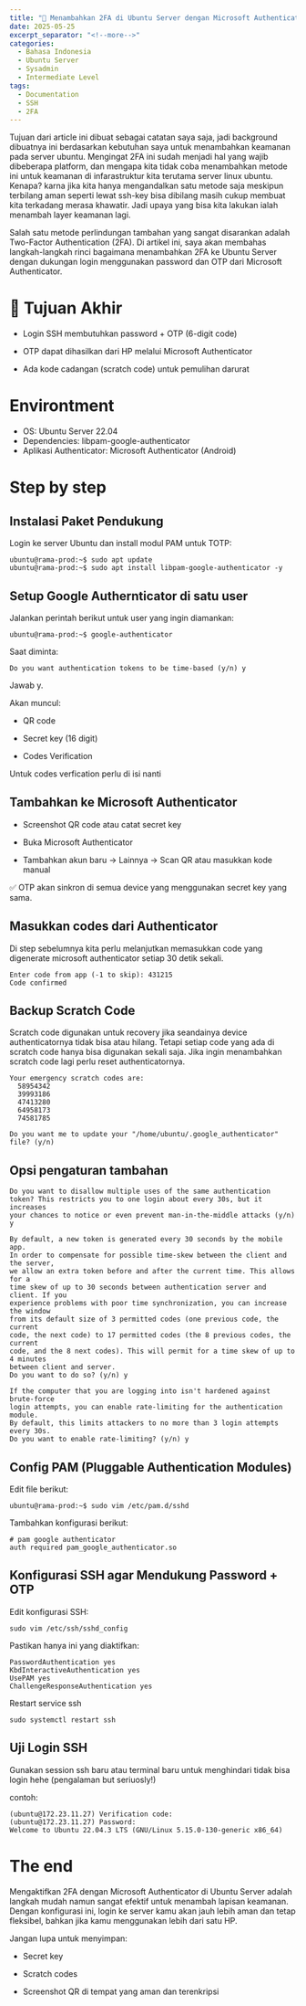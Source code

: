 ```yaml
---
title: "🔐 Menambahkan 2FA di Ubuntu Server dengan Microsoft Authenticator "
date: 2025-05-25
excerpt_separator: "<!--more-->"
categories:
  - Bahasa Indonesia
  - Ubuntu Server
  - Sysadmin
  - Intermediate Level
tags:
  - Documentation
  - SSH
  - 2FA
---
```


Tujuan dari article ini dibuat sebagai catatan saya saja, jadi background dibuatnya ini berdasarkan kebutuhan saya untuk menambahkan keamanan pada server ubuntu. Mengingat 2FA ini sudah menjadi hal yang wajib dibeberapa platform, dan mengapa kita tidak coba menambahkan metode ini untuk keamanan di infarastruktur kita terutama server linux ubuntu. Kenapa? karna jika kita hanya mengandalkan satu metode saja meskipun terbilang aman seperti lewat ssh-key bisa dibilang masih cukup membuat kita terkadang merasa khawatir. Jadi upaya yang bisa kita lakukan ialah menambah layer keamanan lagi.

Salah satu metode perlindungan tambahan yang sangat disarankan adalah Two-Factor Authentication (2FA). Di artikel ini, saya akan membahas langkah-langkah rinci bagaimana menambahkan 2FA ke Ubuntu Server dengan dukungan login menggunakan password dan OTP dari Microsoft Authenticator.

<!--more-->


# 🎯 Tujuan Akhir

- Login SSH membutuhkan password + OTP (6-digit code)

- OTP dapat dihasilkan dari HP melalui Microsoft Authenticator

- Ada kode cadangan (scratch code) untuk pemulihan darurat


# Environtment
- OS: Ubuntu Server 22.04
- Dependencies: libpam-google-authenticator
- Aplikasi Authenticator: Microsoft Authenticator (Android)  


# Step by step
## Instalasi Paket Pendukung

Login ke server Ubuntu dan install modul PAM untuk TOTP:

```
ubuntu@rama-prod:~$ sudo apt update
ubuntu@rama-prod:~$ sudo apt install libpam-google-authenticator -y 
```

## Setup Google Authernticator di satu user
Jalankan perintah berikut untuk user yang ingin diamankan:

```
ubuntu@rama-prod:~$ google-authenticator
```
Saat diminta:

```
Do you want authentication tokens to be time-based (y/n) y
```
Jawab y.

Akan muncul:

- QR code

- Secret key (16 digit)

- Codes Verification

Untuk codes verfication perlu di isi nanti

## Tambahkan ke Microsoft Authenticator

- Screenshot QR code atau catat secret key

- Buka Microsoft Authenticator

- Tambahkan akun baru → Lainnya → Scan QR atau masukkan kode manual


✅ OTP akan sinkron di semua device yang menggunakan secret key yang sama.

## Masukkan codes dari Authenticator
Di step sebelumnya kita perlu melanjutkan memasukkan code yang digenerate microsoft authenticator setiap 30 detik sekali.

```
Enter code from app (-1 to skip): 431215
Code confirmed

```
## Backup Scratch Code
Scratch code digunakan untuk recovery jika seandainya device authenticatornya tidak bisa atau hilang. Tetapi setiap code yang ada di scratch code hanya bisa digunakan sekali saja. Jika ingin menambahkan scratch code lagi perlu reset authenticatornya.

```
Your emergency scratch codes are:
  58954342
  39993186
  47413280
  64958173
  74581785

Do you want me to update your "/home/ubuntu/.google_authenticator" file? (y/n) 

```

## Opsi pengaturan tambahan
```
Do you want to disallow multiple uses of the same authentication
token? This restricts you to one login about every 30s, but it increases
your chances to notice or even prevent man-in-the-middle attacks (y/n) y

By default, a new token is generated every 30 seconds by the mobile app.
In order to compensate for possible time-skew between the client and the server,
we allow an extra token before and after the current time. This allows for a
time skew of up to 30 seconds between authentication server and client. If you
experience problems with poor time synchronization, you can increase the window
from its default size of 3 permitted codes (one previous code, the current
code, the next code) to 17 permitted codes (the 8 previous codes, the current
code, and the 8 next codes). This will permit for a time skew of up to 4 minutes
between client and server.
Do you want to do so? (y/n) y

If the computer that you are logging into isn't hardened against brute-force
login attempts, you can enable rate-limiting for the authentication module.
By default, this limits attackers to no more than 3 login attempts every 30s.
Do you want to enable rate-limiting? (y/n) y

```
## Config PAM (Pluggable Authentication Modules)
Edit file berikut:

```
ubuntu@rama-prod:~$ sudo vim /etc/pam.d/sshd
```

Tambahkan konfigurasi berikut:
```
# pam google authenticator
auth required pam_google_authenticator.so
```

## Konfigurasi SSH agar Mendukung Password + OTP

Edit konfigurasi SSH:

```
sudo vim /etc/ssh/sshd_config
```
Pastikan hanya ini yang diaktifkan:

```
PasswordAuthentication yes
KbdInteractiveAuthentication yes
UsePAM yes
ChallengeResponseAuthentication yes
```
Restart service ssh
```
sudo systemctl restart ssh

```
## Uji Login SSH
Gunakan session ssh baru atau terminal baru untuk menghindari tidak bisa login hehe (pengalaman but seriuosly!)

contoh:
```
(ubuntu@172.23.11.27) Verification code: 
(ubuntu@172.23.11.27) Password: 
Welcome to Ubuntu 22.04.3 LTS (GNU/Linux 5.15.0-130-generic x86_64)

```

# The end

Mengaktifkan 2FA dengan Microsoft Authenticator di Ubuntu Server adalah langkah mudah namun sangat efektif untuk menambah lapisan keamanan. Dengan konfigurasi ini, login ke server kamu akan jauh lebih aman dan tetap fleksibel, bahkan jika kamu menggunakan lebih dari satu HP.

Jangan lupa untuk menyimpan:

- Secret key

- Scratch codes

- Screenshot QR di tempat yang aman dan terenkripsi
